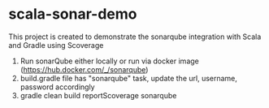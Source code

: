 # scala-sonar-demo
This project is created to demonstrate the sonarqube integration with Scala and Gradle using Scoverage

1. Run sonarQube either locally or run via docker image (https://hub.docker.com/_/sonarqube)
2. build.gradle file has "sonarqube" task, update the url, username, password accordingly
3. gradle clean build reportScoverage sonarqube
